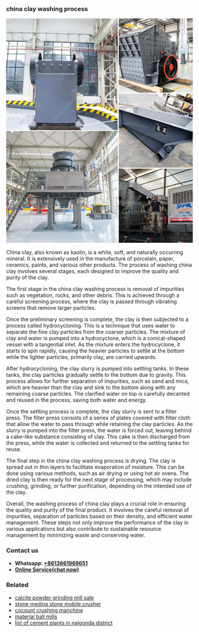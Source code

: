 <h3>china clay washing process</h3><img src='1706767927.jpg' alt=''><p>China clay, also known as kaolin, is a white, soft, and naturally occurring mineral. It is extensively used in the manufacture of porcelain, paper, ceramics, paints, and various other products. The process of washing china clay involves several stages, each designed to improve the quality and purity of the clay.</p><p>The first stage in the china clay washing process is removal of impurities such as vegetation, rocks, and other debris. This is achieved through a careful screening process, where the clay is passed through vibrating screens that remove larger particles.</p><p>Once the preliminary screening is complete, the clay is then subjected to a process called hydrocycloning. This is a technique that uses water to separate the fine clay particles from the coarser particles. The mixture of clay and water is pumped into a hydrocyclone, which is a conical-shaped vessel with a tangential inlet. As the mixture enters the hydrocyclone, it starts to spin rapidly, causing the heavier particles to settle at the bottom while the lighter particles, primarily clay, are carried upwards.</p><p>After hydrocycloning, the clay slurry is pumped into settling tanks. In these tanks, the clay particles gradually settle to the bottom due to gravity. This process allows for further separation of impurities, such as sand and mica, which are heavier than the clay and sink to the bottom along with any remaining coarse particles. The clarified water on top is carefully decanted and reused in the process, saving both water and energy.</p><p>Once the settling process is complete, the clay slurry is sent to a filter press. The filter press consists of a series of plates covered with filter cloth that allow the water to pass through while retaining the clay particles. As the slurry is pumped into the filter press, the water is forced out, leaving behind a cake-like substance consisting of clay. This cake is then discharged from the press, while the water is collected and returned to the settling tanks for reuse.</p><p>The final step in the china clay washing process is drying. The clay is spread out in thin layers to facilitate evaporation of moisture. This can be done using various methods, such as air drying or using hot air ovens. The dried clay is then ready for the next stage of processing, which may include crushing, grinding, or further purification, depending on the intended use of the clay.</p><p>Overall, the washing process of china clay plays a crucial role in ensuring the quality and purity of the final product. It involves the careful removal of impurities, separation of particles based on their density, and efficient water management. These steps not only improve the performance of the clay in various applications but also contribute to sustainable resource management by minimizing waste and conserving water.</p><h3>Contact us</h3><ul><li><strong>Whatsapp:&nbsp;<a href="https://wa.me/8613661969651">+8613661969651</a></strong></li><li><a href="https://swt.shibang-china.com/?git&amp;zhl&amp;china clay washing process"><strong>Online Service(chat now)</strong></a></li></ul><h3>Related</h3><ul><li><a href='calcite powder grinding mill sale.md'>calcite powder grinding mill sale</a></li><li><a href='stone medina stone mobile crusher.md'>stone medina stone mobile crusher</a></li><li><a href='cocount crushing manchine.md'>cocount crushing manchine</a></li><li><a href='material ball mills.md'>material ball mills</a></li><li><a href='list of cement plants in nalgonda district.md'>list of cement plants in nalgonda district</a></li></ul>